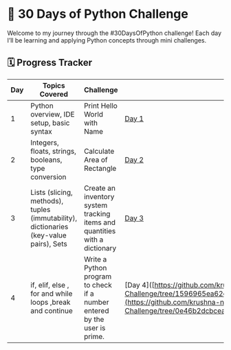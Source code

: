 # 🚀 30 Days of Python Challenge

Welcome to my journey through the #30DaysOfPython challenge! Each day I’ll be learning and applying Python concepts through mini challenges.

## 🗓️ Progress Tracker

| Day | Topics Covered | Challenge | Link |
|-----|----------------|-----------|------|
| 1   | Python overview, IDE setup, basic syntax | Print Hello World with Name | [Day 1](https://github.com/krushna-nayak30101/30-Days-Python-Challenge/tree/77ba87c0b23c42e32571738a66bb9d4b4737d195/Day%2001) |
| 2   | Integers, floats, strings, booleans, type conversion |  Calculate Area of Rectangle | [Day 2](https://github.com/krushna-nayak30101/30-Days-Python-Challenge/tree/f9ace6862bf2acd77eda3344f030d287328f5cf1/Day%2002) |
| 3   | Lists (slicing, methods), tuples (immutability), dictionaries (key-value pairs), Sets | Create an inventory system tracking items and quantities with a dictionary | [Day 3](https://github.com/krushna-nayak30101/30-Days-Python-Challenge/tree/1596965ea62c6dcb46b81ac17f8b54f4ea61b135/Day%2003])
| 4   |  if, elif, else , for and while loops ,break and continue  | Write a Python program to check if a number entered by the user is prime. | [Day 4]([https://github.com/krushna-nayak30101/30-Days-Python-Challenge/tree/1596965ea62c6dcb46b81ac17f8b54f4ea61b135/Day%2003]](https://github.com/krushna-nayak30101/30-Days-Python-Challenge/tree/0e46b2dcbceac6fe46c7c6b83cd2038cd26918e5/Day%2004)
